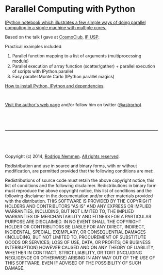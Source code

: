 Parallel Computing with Python
==============================

[IPython notebook which illustrates a few simple ways of doing parallel computing in a single machine with multiple cores.](https://github.com/rsnemmen/parallel-python-tutorial/blob/master/Parallel%20Computing%20with%20Python%20public.ipynb) 



Based on the talk I gave at [CosmoClub](http://www.iag.usp.br/labcosmos/en/), [IF USP](http://portal.if.usp.br/ifusp/).

Practical examples included:

1. Parallel function mapping to a list of arguments (multiprocessing module)
2. Parallel execution of array function (scatter/gather) + parallel execution of scripts with IPython.parallel
3. Easy parallel Monte Carlo (IPython parallel magics)

[How to install Python, IPython and dependencies](http://astropython.blogspot.com.br/2014/10/python-installation-instructions.html).

&nbsp;

[Visit the author's web page](http://www.astro.iag.usp.br/~nemmen/) and/or follow him on twitter ([@astrorho](https://twitter.com/astrorho)).

&nbsp;

&nbsp;

---


&nbsp;

&nbsp;

Copyright (c) 2014, [Rodrigo Nemmen](http://rodrigonemmen.com).
[All rights reserved](http://opensource.org/licenses/BSD-2-Clause).

Redistribution and use in source and binary forms, with or without modification, are permitted provided that the following conditions are met:

Redistributions of source code must retain the above copyright notice, this list of conditions and the following disclaimer.
Redistributions in binary form must reproduce the above copyright notice, this list of conditions and the following disclaimer in the documentation and/or other materials provided with the distribution.
THIS SOFTWARE IS PROVIDED BY THE COPYRIGHT HOLDERS AND CONTRIBUTORS "AS IS" AND ANY EXPRESS OR IMPLIED WARRANTIES, INCLUDING, BUT NOT LIMITED TO, THE IMPLIED WARRANTIES OF MERCHANTABILITY AND FITNESS FOR A PARTICULAR PURPOSE ARE DISCLAIMED. IN NO EVENT SHALL THE COPYRIGHT HOLDER OR CONTRIBUTORS BE LIABLE FOR ANY DIRECT, INDIRECT, INCIDENTAL, SPECIAL, EXEMPLARY, OR CONSEQUENTIAL DAMAGES (INCLUDING, BUT NOT LIMITED TO, PROCUREMENT OF SUBSTITUTE GOODS OR SERVICES; LOSS OF USE, DATA, OR PROFITS; OR BUSINESS INTERRUPTION) HOWEVER CAUSED AND ON ANY THEORY OF LIABILITY, WHETHER IN CONTRACT, STRICT LIABILITY, OR TORT (INCLUDING NEGLIGENCE OR OTHERWISE) ARISING IN ANY WAY OUT OF THE USE OF THIS SOFTWARE, EVEN IF ADVISED OF THE POSSIBILITY OF SUCH DAMAGE.
